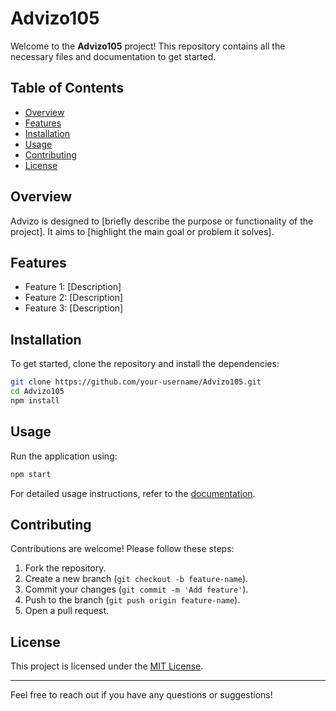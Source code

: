 # Advizo105

Welcome to the **Advizo105** project! This repository contains all the necessary files and documentation to get started.

## Table of Contents
- [Overview](#overview)
- [Features](#features)
- [Installation](#installation)
- [Usage](#usage)
- [Contributing](#contributing)
- [License](#license)

## Overview
Advizo is designed to [briefly describe the purpose or functionality of the project]. It aims to [highlight the main goal or problem it solves].

## Features
- Feature 1: [Description]
- Feature 2: [Description]
- Feature 3: [Description]

## Installation
To get started, clone the repository and install the dependencies:
```bash
git clone https://github.com/your-username/Advizo105.git
cd Advizo105
npm install
```

## Usage
Run the application using:
```bash
npm start
```
For detailed usage instructions, refer to the [documentation](#).

## Contributing
Contributions are welcome! Please follow these steps:
1. Fork the repository.
2. Create a new branch (`git checkout -b feature-name`).
3. Commit your changes (`git commit -m 'Add feature'`).
4. Push to the branch (`git push origin feature-name`).
5. Open a pull request.

## License
This project is licensed under the [MIT License](LICENSE).

---
Feel free to reach out if you have any questions or suggestions!